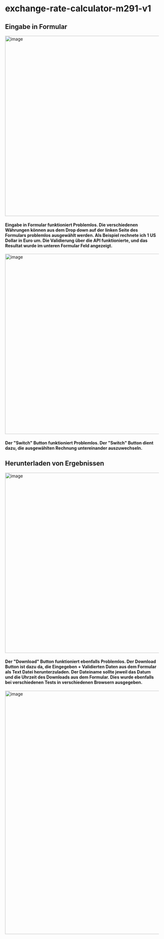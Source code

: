 # exchange-rate-calculator-m291-v1

## Eingabe in Formular

<img width="588" alt="image" src="https://user-images.githubusercontent.com/97659996/176668581-c71a7c33-919e-4d3d-ac03-7427ea0e4d41.png">

#### Eingabe in Formular funktioniert Problemlos. Die verschiedenen Währungen können aus dem Drop down auf der linken Seite des Formulars problemlos ausgewählt werden. Als Beispiel rechnete ich 1 US Dollar in Euro um. Die Validierung über die API funktionierte, und das Resultat wurde im unteren Formular Feld angezeigt.

<img width="588" alt="image" src="https://user-images.githubusercontent.com/97659996/176670697-35be6ca9-dfb6-4edb-8d53-070282844ded.png">

#### Der "Switch" Button funktioniert  Problemlos. Der "Switch" Button dient dazu, die ausgewählten Rechnung untereinander auszuwechseln.

## Herunterladen von Ergebnissen

<img width="588" alt="image" src="https://user-images.githubusercontent.com/97659996/176670697-35be6ca9-dfb6-4edb-8d53-070282844ded.png">

#### Der "Download" Button funktioniert ebenfalls Problemlos. Der Download Button ist dazu da, die Eingegeben + Validierten Daten aus dem Formular als Text Datei herunterzuladen. Der Dateiname sollte jeweil das Datum und die Uhrzeit des Downloads aus dem Formular. Dies wurde ebenfalls bei verschiedenen Tests in verschiedenen Browsern ausgegeben.

<img width="794" alt="image" src="https://user-images.githubusercontent.com/97659996/176672257-8befa622-7931-4b31-af29-afc228ec22d6.png">
